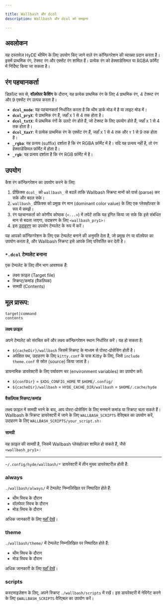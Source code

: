 ```yaml
---

title: Wallbash और dcol
description: Wallbash और dcol को समझना

---
```


## अवलोकन

यह दस्तावेज़ HyDE थीमिंग के लिए उपयोग किए जाने वाले रंग कॉन्फ़िगरेशन की व्याख्या प्रदान करता है। इसमें प्राथमिक रंग, टेक्स्ट रंग और एक्सेंट रंग शामिल हैं। प्रत्येक रंग को हेक्साडेसिमल या RGBA फ़ॉर्मेट में निर्दिष्ट किया जा सकता है।

## रंग पहचानकर्ता

डिफ़ॉल्ट रूप से, **वॉलपेपर कैशिंग** के दौरान, यह प्रत्येक प्राथमिक रंग के लिए 4 प्राथमिक रंग, 4 टेक्स्ट रंग और 9 एक्सेंट रंग उत्पन्न करता है।

* **`dcol_mode`**: यह पहचानकर्ता निर्धारित करता है कि थीम डार्क मोड में है या लाइट मोड में।
* **`dcol_pryX`**: ये प्राथमिक रंग हैं, जहाँ `X` 1 से 4 तक होता है।
* **`dcol_txtX`**: ये प्राथमिक रंगों के उलटे रंग होते हैं, जो टेक्स्ट के लिए उपयोग होते हैं, जहाँ `X` 1 से 4 तक होता है।
* **`dcol_XaxY`**: ये प्रत्येक प्राथमिक रंग के एक्सेंट रंग हैं, जहाँ `X` 1 से 4 तक और `Y` 1 से 9 तक होता है।
* **`_rgba`**: यह प्रत्यय (suffix) दर्शाता है कि रंग RGBA फ़ॉर्मेट में है। यदि यह प्रत्यय नहीं है, तो रंग हेक्साडेसिमल फ़ॉर्मेट में होता है।
* **`_rgb`**: यह प्रत्यय दर्शाता है कि रंग RGB फ़ॉर्मेट में है।

## उपयोग

कैश रंग कॉन्फ़िगरेशन का उपयोग करने के लिए:

1. प्रीफ़िक्स `dcol_` को `wallbash_` से बदलें ताकि Wallbash स्क्रिप्ट मानों को पार्स (parse) कर सके और बदल सके।
2. `wallbash_` प्रीफ़िक्स को प्रमुख रंग मान (dominant color value) के लिए एक प्लेसहोल्डर के रूप में समझें।
3. रंग पहचानकर्ता को कोणीय कोष्ठक (`<...>`) में लपेटें ताकि यह इंगित किया जा सके कि इसे संबंधित मान से बदला जाएगा, उदाहरण के लिए `<wallbash_pry1>`।
4. इस [उदाहरण](https://github.com/hyde-project/hyde/tree/master/Configs/.config/hyde/wallbash) का उपयोग टेम्पलेट के रूप में करें।

यह आपको कॉन्फ़िगरेशन के लिए एक टेम्पलेट बनाने की अनुमति देता है, जो प्रमुख रंग या वॉलपेपर का उपयोग करता है, और Wallbash स्क्रिप्ट इसे आपके लिए परिवर्तित कर देती है।

### `*.dcol` टेम्पलेट बनाना

एक टेम्पलेट के लिए तीन भाग आवश्यक हैं:

* लक्ष्य फ़ाइल (Target file)
* स्क्रिप्ट/कमांड (वैकल्पिक)
* सामग्री (Contents)

## मूल प्रारूप:

```
target|command
contents
```

#### लक्ष्य फ़ाइल

अपने टेम्पलेट को संरचित करें और लक्ष्य कॉन्फ़िगरेशन स्थान निर्धारित करें। यह हो सकता है:

* `${cacheDir}/wallbash` जिसमें स्क्रिप्ट के माध्यम से पोस्ट-प्रोसेसिंग होती है।
* अपेक्षित पथ, उदाहरण के लिए `kitty.conf` के पास Kitty के लिए, जिसे `include theme.conf` से स्रोत (source) किया जाता है।

डायनामिक डायरेक्टरी के लिए पर्यावरण चर (environment variables) का उपयोग करें:

* `${confDir}` = `$XDG_CONFIG_HOME` या `$HOME/.config/`
* `${cacheDir}/wallbash` = `HYDE_CACHE_DIR/wallbash` = `$HOME/.cache/hyde`

#### वैकल्पिक स्क्रिप्ट/कमांड

लक्ष्य फ़ाइल में सामग्री भरने के बाद, आप पोस्ट-प्रोसेसिंग के लिए मनमाने कमांड या स्क्रिप्ट चला सकते हैं। Wallbash के स्क्रिप्ट डायरेक्टरी में जाने के लिए `WALLBASH_SCRIPTS` वेरिएबल का उपयोग करें, उदाहरण के लिए `WALLBASH_SCRIPTS/your_script.sh`।

#### सामग्री

यह फ़ाइल की सामग्री है, जिसमें Wallbash प्लेसहोल्डर शामिल हो सकते हैं, जैसे `<wallbash_pry1>`।

---

`~/.config/hyde/wallbash/*` डायरेक्टरी में तीन मुख्य डायरेक्टरीज़ होती हैं:

### always

`./wallbash/always/` में टेम्पलेट निम्नलिखित पर निष्पादित होते हैं:

* थीम स्विच के दौरान
* वॉलपेपर स्विच के दौरान
* मोड स्विच के दौरान

अधिक जानकारी के लिए [यहाँ देखें](./always/README)।

### theme

`./wallbash/theme/` में टेम्पलेट निम्नलिखित पर निष्पादित होते हैं:

* थीम स्विच के दौरान
* मोड स्विच के दौरान

अधिक जानकारी के लिए [यहाँ देखें](./theme/README)।

### scripts

कस्टमाइज़ेशन के लिए, अपने स्क्रिप्ट `./wallbash/scripts` में रखें। इस डायरेक्टरी में नेविगेट करने के लिए `$WALLBASH_SCRIPTS` वेरिएबल का उपयोग करें।